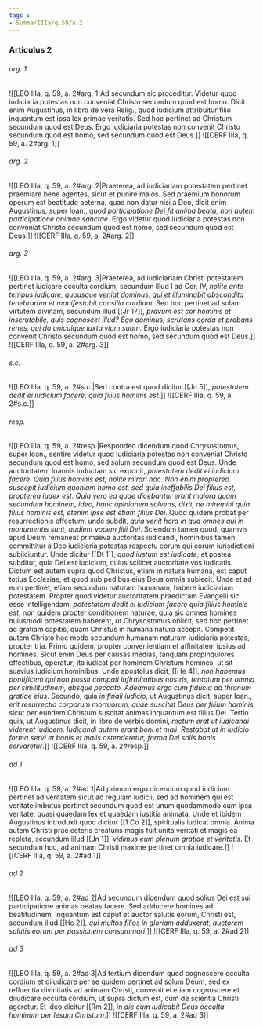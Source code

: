 ```yaml
---
tags : 
- Summa/IIIa/q.59/a.2
---
```


### Articulus 2

###### arg. 1
![[LEO IIIa, q. 59, a. 2#arg. 1|Ad secundum sic proceditur. Videtur quod iudiciaria potestas non conveniat Christo secundum quod est homo. Dicit enim Augustinus, in libro de vera Relig., quod iudicium attribuitur filio inquantum est ipsa lex primae veritatis. Sed hoc pertinet ad Christum secundum quod est Deus. Ergo iudiciaria potestas non convenit Christo secundum quod est homo, sed secundum quod est Deus.]]
![[CERF IIIa, q. 59, a. 2#arg. 1]]

###### arg. 2
![[LEO IIIa, q. 59, a. 2#arg. 2|Praeterea, ad iudiciariam potestatem pertinet praemiare bene agentes, sicut et punire malos. Sed praemium bonorum operum est beatitudo aeterna, quae non datur nisi a Deo, dicit enim Augustinus, super Ioan., quod *participatione Dei fit anima beata, non autem participatione animae sanctae*. Ergo videtur quod iudiciaria potestas non conveniat Christo secundum quod est homo, sed secundum quod est Deus.]]
![[CERF IIIa, q. 59, a. 2#arg. 2]]

###### arg. 3
![[LEO IIIa, q. 59, a. 2#arg. 3|Praeterea, ad iudiciariam Christi potestatem pertinet iudicare occulta cordium, secundum illud I ad Cor. IV, *nolite ante tempus iudicare, quousque veniat dominus, qui et illuminabit abscondita tenebrarum et manifestabit consilia cordium*. Sed hoc pertinet ad solam virtutem divinam, secundum illud [[Jr 17]], *pravum est cor hominis et inscrutabile, quis cognoscet illud? Ego dominus, scrutans corda et probans renes, qui do unicuique iuxta viam suam*. Ergo iudiciaria potestas non convenit Christo secundum quod est homo, sed secundum quod est Deus.]]
![[CERF IIIa, q. 59, a. 2#arg. 3]]

###### s.c.
![[LEO IIIa, q. 59, a. 2#s.c.|Sed contra est quod dicitur [[Jn 5]], *potestatem dedit ei iudicium facere, quia filius hominis est*.]]
![[CERF IIIa, q. 59, a. 2#s.c.]]

###### resp.
![[LEO IIIa, q. 59, a. 2#resp.|Respondeo dicendum quod Chrysostomus, super Ioan., sentire videtur quod iudiciaria potestas non conveniat Christo secundum quod est homo, sed solum secundum quod est Deus. Unde auctoritatem Ioannis inductam sic exponit, *potestatem dedit ei iudicium facere. Quia filius hominis est, nolite mirari hoc. Non enim propterea suscepit iudicium quoniam homo est, sed quia ineffabilis Dei filius est, propterea iudex est. Quia vero ea quae dicebantur erant maiora quam secundum hominem, ideo, hanc opinionem solvens, dixit, ne miremini quia filius hominis est, etenim ipse est etiam filius Dei*. Quod quidem probat per resurrectionis effectum, unde subdit, *quia venit hora in qua omnes qui in monumentis sunt, audient vocem filii Dei*. Sciendum tamen quod, quamvis apud Deum remaneat primaeva auctoritas iudicandi, hominibus tamen committitur a Deo iudiciaria potestas respectu eorum qui eorum iurisdictioni subiiciuntur. Unde dicitur [[Dt 1]], *quod iustum est iudicate*, et postea subditur, quia Dei est iudicium, cuius scilicet auctoritate vos iudicatis. Dictum est autem supra quod Christus, etiam in natura humana, est caput totius Ecclesiae, et quod sub pedibus eius Deus omnia subiecit. Unde et ad eum pertinet, etiam secundum naturam humanam, habere iudiciariam potestatem. Propter quod videtur auctoritatem praedictam Evangelii sic esse intelligendam, *potestatem dedit ei iudicium facere quia filius hominis est*, non quidem propter conditionem naturae, quia sic omnes homines huiusmodi potestatem haberent, ut Chrysostomus obiicit, sed hoc pertinet ad gratiam capitis, quam Christus in humana natura accepit. Competit autem Christo hoc modo secundum humanam naturam iudiciaria potestas, propter tria. Primo quidem, propter convenientiam et affinitatem ipsius ad homines. Sicut enim Deus per causas medias, tanquam propinquiores effectibus, operatur; ita iudicat per hominem Christum homines, ut sit suavius iudicium hominibus. Unde apostolus dicit, [[He 4]], *non habemus pontificem qui non possit compati infirmitatibus nostris, tentatum per omnia per similitudinem, absque peccato. Adeamus ergo cum fiducia ad thronum gratiae eius*. Secundo, quia *in finali iudicio*, ut Augustinus dicit, super Ioan., *erit resurrectio corporum mortuorum, quae suscitat Deus per filium hominis*, sicut per eundem Christum suscitat animas inquantum est filius Dei. Tertio quia, ut Augustinus dicit, in libro de verbis domini, *rectum erat ut iudicandi viderent iudicem. Iudicandi autem erant boni et mali. Restabat ut in iudicio forma servi et bonis et malis ostenderetur, forma Dei solis bonis servaretur*.]]
![[CERF IIIa, q. 59, a. 2#resp.]]

###### ad 1
![[LEO IIIa, q. 59, a. 2#ad 1|Ad primum ergo dicendum quod iudicium pertinet ad veritatem sicut ad regulam iudicii, sed ad hominem qui est veritate imbutus pertinet secundum quod est unum quodammodo cum ipsa veritate, quasi quaedam lex et quaedam iustitia animata. Unde et ibidem Augustinus introduxit quod dicitur [[1 Co 2]], spiritualis iudicat omnia. Anima autem Christi prae ceteris creaturis magis fuit unita veritati et magis ea repleta, secundum illud [[Jn 1]], *vidimus eum plenum gratiae et veritatis*. Et secundum hoc, ad animam Christi maxime pertinet omnia iudicare.]]
![[CERF IIIa, q. 59, a. 2#ad 1]]

###### ad 2
![[LEO IIIa, q. 59, a. 2#ad 2|Ad secundum dicendum quod solius Dei est sui participatione animas beatas facere. Sed adducere homines ad beatitudinem, inquantum est caput et auctor salutis eorum, Christi est, secundum illud [[He 2]], *qui multos filios in gloriam adduxerat, auctorem salutis eorum per passionem consummari*.]]
![[CERF IIIa, q. 59, a. 2#ad 2]]

###### ad 3
![[LEO IIIa, q. 59, a. 2#ad 3|Ad tertium dicendum quod cognoscere occulta cordium et diiudicare per se quidem pertinet ad solum Deum, sed ex refluentia divinitatis ad animam Christi, convenit ei etiam cognoscere et diiudicare occulta cordium, ut supra dictum est, cum de scientia Christi ageretur. Et ideo dicitur [[Rm 2]], *in die cum iudicabit Deus occulta hominum per Iesum Christum*.]]
![[CERF IIIa, q. 59, a. 2#ad 3]]

